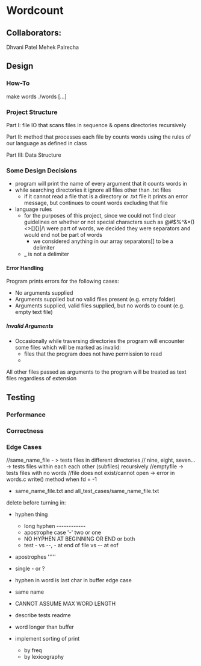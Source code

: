 # Wordcount

## Collaborators:
Dhvani Patel
Mehek Palrecha

## Design

### How-To

make words
./words [...]

### Project Structure

Part I: file IO that scans files in sequence & opens directories recursively

Part II: method that processes each file by counts words using the rules of our language as defined in class

Part III: Data Structure

### Some Design Decisions

- program will print the name of every argument that it counts words in
- while searching directories it ignore all files other than .txt files
    - if it cannot read a file that is a directory or .txt file it prints an error message, but continues to count words excluding that file
- language rules
    - for the purposes of this project, since we could not find clear guidelines on whether or not special characters such as @#$%^&*()<>[]{}|/\ were part of words, we decided they were separators and would end not be part of words
        - we considered anything in our array separators[] to be a delimiter
    - _ is not a delimiter


#### Error Handling

Program prints errors for the following cases:
- No arguments supplied
- Arguments supplied but no valid files present (e.g. empty folder)
- Arguments supplied, valid files supplied, but no words to count (e.g. empty text file)

##### Invalid Arguments

- Occasionally while traversing directories the program will encounter some files which will be marked as invalid:
    - files that the program does not have permission to read
    - 

All other files passed as arguments to the program will be treated as text files regardless of extension


## Testing



### Performance

### Correctness

### Edge Cases

//same_name_file - > tests files in different directories
// nine, eight, seven... -> tests files within each each other (subfiles) recursively
//emptyfile -> tests files with no words
//file does not exist/cannot open -> error in words.c write() method when fd = -1

- same_name_file.txt and all_test_cases/same_name_file.txt

delete before turning in:

- hyphen thing
    - long hyphen ------------
    - apostrophe case '-' two or one
    - NO HYPHEN AT BEGINNING OR END or both
    - test - vs --, - at end of file vs -- at eof
- apostrophes '''''
- single - or ?
- hyphen in word is last char in buffer edge case


- same name
- CANNOT ASSUME MAX WORD LENGTH
- describe tests readme

- word longer than buffer

- implement sorting of print
    - by freq
    - by lexicography